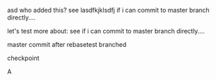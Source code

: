 asd
who added this?
see lasdfkjklsdfj if i can commit to master branch directly....


let's test more about: see if i can commit to master branch directly....

master commit after rebasetest branched

checkpoint

A